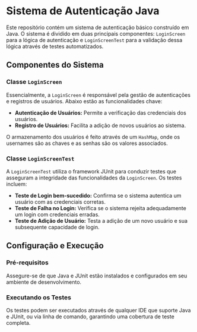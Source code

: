 # Sistema de Autenticação Java

Este repositório contém um sistema de autenticação básico construído em Java. O sistema é dividido em duas principais componentes: `LoginScreen` para a lógica de autenticação e `LoginScreenTest` para a validação dessa lógica através de testes automatizados.

## Componentes do Sistema

### Classe `LoginScreen`

Essencialmente, a `LoginScreen` é responsável pela gestão de autenticações e registros de usuários. Abaixo estão as funcionalidades chave:

- **Autenticação de Usuários:** Permite a verificação das credenciais dos usuários.
- **Registro de Usuários:** Facilita a adição de novos usuários ao sistema.

O armazenamento dos usuários é feito através de um `HashMap`, onde os usernames são as chaves e as senhas são os valores associados.

### Classe `LoginScreenTest`

A `LoginScreenTest` utiliza o framework JUnit para conduzir testes que asseguram a integridade das funcionalidades da `LoginScreen`. Os testes incluem:

- **Teste de Login bem-sucedido:** Confirma se o sistema autentica um usuário com as credenciais corretas.
- **Teste de Falha no Login:** Verifica se o sistema rejeita adequadamente um login com credenciais erradas.
- **Teste de Adição de Usuário:** Testa a adição de um novo usuário e sua subsequente capacidade de login.

## Configuração e Execução

### Pré-requisitos

Assegure-se de que Java e JUnit estão instalados e configurados em seu ambiente de desenvolvimento.

### Executando os Testes

Os testes podem ser executados através de qualquer IDE que suporte Java e JUnit, ou via linha de comando, garantindo uma cobertura de teste completa.
